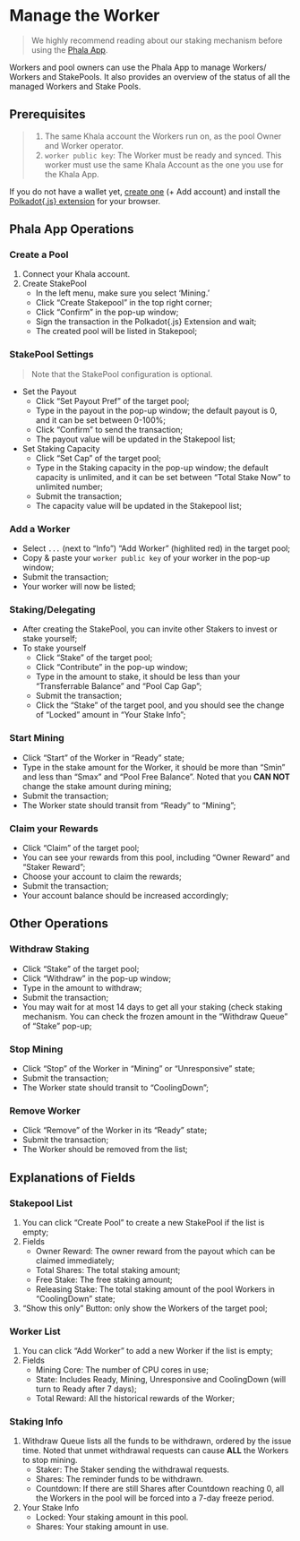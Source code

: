 # Manage the Worker

> We highly recommend reading about our staking mechanism before using the [Phala App](https://app.phala.network/mining/).

Workers and pool owners can use the Phala App to manage Workers/ Workers and StakePools. It also provides an overview of the status of all the managed Workers and Stake Pools.

## Prerequisites <a href="#prerequisites" id="prerequisites"></a>

> 1. The same Khala account the Workers run on, as the pool Owner and Worker operator.
> 2. `worker public key`: The Worker must be ready and synced. This worker must use the same Khala Account as the one you use for the Khala App.

If you do not have a wallet yet, [create one](https://polkadot.js.org/apps/?rpc=wss%3A%2F%2Fkhala-api.phala.network%2Fws#/accounts) (+ Add account) and install the [Polkadot{.js} extension](https://polkadot.js.org/extension) for your browser.

## Phala App Operations <a href="#phala-app-operations" id="phala-app-operations"></a>

### Create a Pool <a href="#create-a-pool" id="create-a-pool"></a>

1. Connect your Khala account.
2. Create StakePool
   * In the left menu, make sure you select ‘Mining.’
   * Click “Create Stakepool” in the top right corner;&#x20;
   * Click “Confirm” in the pop-up window;
   * Sign the transaction in the Polkadot{.js} Extension and wait;
   * The created pool will be listed in Stakepool;

### StakePool Settings <a href="#stakepool-settings" id="stakepool-settings"></a>

> Note that the StakePool configuration is optional.

* Set the Payout
  * Click “Set Payout Pref” of the target pool;
  * Type in the payout in the pop-up window; the default payout is 0, and it can be set between 0-100%;
  * Click “Confirm” to send the transaction;
  * The payout value will be updated in the Stakepool list;
* Set Staking Capacity
  * Click “Set Cap” of the target pool;
  * Type in the Staking capacity in the pop-up window; the default capacity is unlimited, and it can be set between “Total Stake Now” to unlimited number;
  * Submit the transaction;
  * The capacity value will be updated in the Stakepool list;

### Add a Worker <a href="#add-a-worker" id="add-a-worker"></a>

* Select `...` (next to “Info”) “Add Worker” (highlited red) in the target pool;
* Copy & paste your `worker public key` of your worker in the pop-up window;
* Submit the transaction;
* Your worker will now be listed;

### Staking/Delegating <a href="#staking-delegating" id="staking-delegating"></a>

* After creating the StakePool, you can invite other Stakers to invest or stake yourself;
* To stake yourself
  * Click “Stake” of the target pool;
  * Click “Contribute” in the pop-up window;
  * Type in the amount to stake, it should be less than your “Transferrable Balance” and “Pool Cap Gap”;
  * Submit the transaction;
  * Click the “Stake” of the target pool, and you should see the change of “Locked” amount in “Your Stake Info”;

### Start Mining <a href="#start-mining" id="start-mining"></a>

* Click “Start” of the Worker in “Ready” state;
* Type in the stake amount for the Worker, it should be more than “Smin” and less than “Smax” and “Pool Free Balance”. Noted that you **CAN NOT** change the stake amount during mining;
* Submit the transaction;
* The Worker state should transit from “Ready” to “Mining”;

### Claim your Rewards <a href="#claim-your-rewards" id="claim-your-rewards"></a>

* Click “Claim” of the target pool;
* You can see your rewards from this pool, including “Owner Reward” and “Staker Reward”;
* Choose your account to claim the rewards;
* Submit the transaction;
* Your account balance should be increased accordingly;

## Other Operations <a href="#other-operations" id="other-operations"></a>

### Withdraw Staking <a href="#withdraw-staking" id="withdraw-staking"></a>

* Click “Stake” of the target pool;
* Click “Withdraw” in the pop-up window;
* Type in the amount to withdraw;
* Submit the transaction;
* You may wait for at most 14 days to get all your staking (check staking mechanism. You can check the frozen amount in the “Withdraw Queue” of “Stake” pop-up;

### Stop Mining <a href="#stop-mining" id="stop-mining"></a>

* Click “Stop” of the Worker in “Mining” or “Unresponsive” state;
* Submit the transaction;
* The Worker state should transit to “CoolingDown”;

### Remove Worker <a href="#remove-worker" id="remove-worker"></a>

* Click “Remove” of the Worker in its “Ready” state;
* Submit the transaction;
* The Worker should be removed from the list;

## Explanations of Fields <a href="#explanations-of-fields" id="explanations-of-fields"></a>

### Stakepool List <a href="#stakepool-list" id="stakepool-list"></a>

1. You can click “Create Pool” to create a new StakePool if the list is empty;
2. Fields
   * Owner Reward: The owner reward from the payout which can be claimed immediately;
   * Total Shares: The total staking amount;
   * Free Stake: The free staking amount;
   * Releasing Stake: The total staking amount of the pool Workers in “CoolingDown” state;
3. “Show this only” Button: only show the Workers of the target pool;

### Worker List <a href="#worker-list" id="worker-list"></a>

1. You can click “Add Worker” to add a new Worker if the list is empty;
2. Fields
   * Mining Core: The number of CPU cores in use;
   * State: Includes Ready, Mining, Unresponsive and CoolingDown (will turn to Ready after 7 days);
   * Total Reward: All the historical rewards of the Worker;

### Staking Info <a href="#staking-info" id="staking-info"></a>

1. Withdraw Queue lists all the funds to be withdrawn, ordered by the issue time. Noted that unmet withdrawal requests can cause **ALL** the Workers to stop mining.
   * Staker: The Staker sending the withdrawal requests.
   * Shares: The reminder funds to be withdrawn.
   * Countdown: If there are still Shares after Countdown reaching 0, all the Workers in the pool will be forced into a 7-day freeze period.
2. Your Stake Info
   * Locked: Your staking amount in this pool.
   * Shares: Your staking amount in use.
